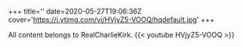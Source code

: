 +++
title=''
date=2020-05-27T19:06:36Z
cover='https://i.ytimg.com/vi/HVjyZ5-VOOQ/hqdefault.jpg'
+++

All content belongs to RealCharlieKirk.
{{< youtube HVjyZ5-VOOQ >}}
